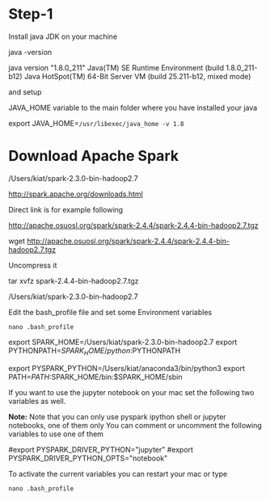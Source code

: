 
# Step-1 


Install java JDK on your machine 


java -version

java version "1.8.0_211"
Java(TM) SE Runtime Environment (build 1.8.0_211-b12)
Java HotSpot(TM) 64-Bit Server VM (build 25.211-b12, mixed mode)


and setup 

JAVA_HOME variable to the main folder where you have installed your java 


export JAVA_HOME=`/usr/libexec/java_home -v 1.8`

# Download Apache Spark 


/Users/kiat/spark-2.3.0-bin-hadoop2.7



http://spark.apache.org/downloads.html


Direct link is for example following 

http://apache.osuosl.org/spark/spark-2.4.4/spark-2.4.4-bin-hadoop2.7.tgz



wget http://apache.osuosl.org/spark/spark-2.4.4/spark-2.4.4-bin-hadoop2.7.tgz

Uncompress it 

tar xvfz spark-2.4.4-bin-hadoop2.7.tgz

/Users/kiat/spark-2.3.0-bin-hadoop2.7


Edit the bash_profile file and set some Environment variables 

```nano .bash_profile```




export SPARK_HOME=/Users/kiat/spark-2.3.0-bin-hadoop2.7
export PYTHONPATH=$SPARK_HOME/python:$PYTHONPATH



export PYSPARK_PYTHON=/Users/kiat/anaconda3/bin/python3
export PATH=$PATH:$SPARK_HOME/bin:$SPARK_HOME/sbin



If you want to use the jupyter notebook on your mac set the following two variables as well. 

**Note:** Note that you can only use pyspark ipython shell or jupyter notebooks, one of them only 
You can comment or uncomment the following variables to use one of them  

#export PYSPARK_DRIVER_PYTHON="jupyter"
#export PYSPARK_DRIVER_PYTHON_OPTS="notebook"


To activate the current variables you can restart your mac or type 

```nano .bash_profile```

